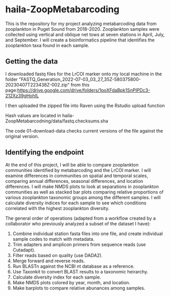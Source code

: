 # haila-ZoopMetabarcoding

This is the repository for my project analyzing metabarcoding data from zooplankton in Puget Sound from 2018-2020. Zooplankton samples were collected using vertical and oblique net tows at seven stations in April, July, and September. I will create a bioinformatics pipeline that identifies the zooplankton taxa found in each sample.

## Getting the data

I downloaded fastq files for the LrCOI marker onto my local machine in the folder "FASTQ_Generation_2022-07-03_03_27_35Z-580375800-20230407T223438Z-002.zip" from this page:https://drive.google.com/drive/folders/1poXFdaBpk1SnPIPDc3-212Xz39gHohIL

I then uploaded the zipped file into Raven using the Rstudio upload function

Hash values are located in haila-ZoopMetabarcodning/data/fastq.checksums.sha

The code 01-download-data checks current versions of the file against the original version.

## Identifying the endpoint

At the end of this project, I will be able to compare zooplankton communities identified by metabarcoding and the LrCOI marker. I will examine differences in communities on spatial and temporal scales, comparing annual differences, seasonal differences, and location differences. I will make NMDS plots to look at separations in zooplankton communities as well as stacked bar plots comparing relative proportions of various zooplankton taxonomic groups among the different samples. I will calculate diversity indices for each sample to see which conditions correlated with the highest zooplankton diversity.

The general order of operations (adapted from a workflow created by a collaborator who previously analyzed a subset of the dataset I have):
1. Combine individual station fasta files into one file, and create individual sample codes to match with metadata.
2. Trim adapters and amplicon primers from sequence reads (use Cutadapt).
3. Filter reads based on quality (use DADA2).
4. Merge forward and reverse reads.
5. Run BLASTn against the NCBI nt database as a reference.
6. Use Taxonkit to convert BLAST results to a taxonomic heirarchy.
7. Calculate diversity index for each sample.
8. Make NMDS plots colored by year, month, and location.
9. Make barplots to compare relative abunances among samples.